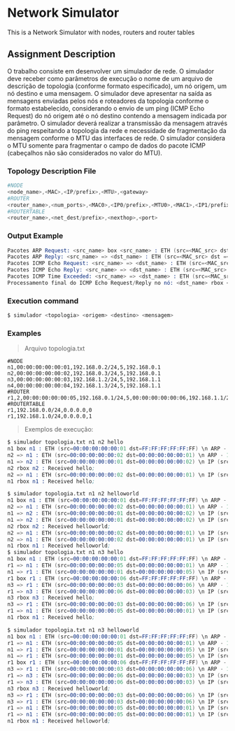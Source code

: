 # Network Simulator
This is a Network Simulator with nodes, routers and router tables

## Assignment Description
O trabalho consiste em desenvolver um simulador de rede. O simulador deve receber como parâmetros de execução o nome de um arquivo de descrição de topologia (conforme formato especificado), um nó origem, um nó destino e uma mensagem. O simulador deve apresentar na saída as mensagens enviadas pelos nós e roteadores da topologia conforme o formato estabelecido, considerando o envio de um ping (ICMP Echo Request) do nó origem até o nó destino contendo a mensagem indicada por parâmetro. O simulador deverá realizar a transmissão da mensagem através do ping respeitando a topologia da rede e necessidade de fragmentação da mensagem conforme o MTU das interfaces de rede. O simulador considera o MTU somente para fragmentar o campo de dados do pacote ICMP (cabeçalhos não são considerados no valor do MTU).

### Topology Description File

```s
#NODE
<node_name>,<MAC>,<IP/prefix>,<MTU>,<gateway>
#ROUTER
<router_name>,<num_ports>,<MAC0>,<IP0/prefix>,<MTU0>,<MAC1>,<IP1/prefix>,<MTU1>,<MAC2>,<IP2/prefix>,<MTU2> …
#ROUTERTABLE
<router_name>,<net_dest/prefix>,<nexthop>,<port>
```

### Output Example

```s
Pacotes ARP Request: <src_name> box <src_name> : ETH (src=<MAC_src> dst =<MAC_dst>) \n ARP - Who has <IP_dst>? Tell <IP_src>;
Pacotes ARP Reply: <src_name> => <dst_name> : ETH (src=<MAC_src> dst =<MAC_dst>) \n ARP - <src_IP> is at <src_MAC>;
Pacotes ICMP Echo Request: <src_name> => <dst_name> : ETH (src=<MAC_src> dst =<MAC_dst>) \n IP (src=<IP_src> dst=<IP_dst> ttl=<TTL> mf=<mf_flag> off=<offset>) \n ICMP - Echo request (data=<msg>);
Pacotes ICMP Echo Reply: <src_name> => <dst_name> : ETH (src=<MAC_src> dst =<MAC_dst>) \n IP (src=<IP_src> dst=<IP_dst> ttl=<TTL> mf=<mf_flag> off=<offset>) \n ICMP - Echo reply (data=<msg>);
Pacotes ICMP Time Exceeded: <src_name> => <dst_name> : ETH (src=<MAC_src> dst =<MAC_dst>) \n IP (src=<IP_src> dst=<IP_dst> ttl=<TTL>) \n ICMP - Time Exceeded
Processamento final do ICMP Echo Request/Reply no nó: <dst_name> rbox <dst_name> : Received <msg>;
```

### Execution command
```s
$ simulador <topologia> <origem> <destino> <mensagem>
```

### Examples

> Arquivo topologia.txt

```
#NODE
n1,00:00:00:00:00:01,192.168.0.2/24,5,192.168.0.1
n2,00:00:00:00:00:02,192.168.0.3/24,5,192.168.0.1
n3,00:00:00:00:00:03,192.168.1.2/24,5,192.168.1.1
n4,00:00:00:00:00:04,192.168.1.3/24,5,192.168.1.1
#ROUTER
r1,2,00:00:00:00:00:05,192.168.0.1/24,5,00:00:00:00:00:06,192.168.1.1/24,5
#ROUTERTABLE
r1,192.168.0.0/24,0.0.0.0,0
r1,192.168.1.0/24,0.0.0.0,1
```

> Exemplos de execução:

```s
$ simulador topologia.txt n1 n2 hello
n1 box n1 : ETH (src=00:00:00:00:00:01 dst=FF:FF:FF:FF:FF:FF) \n ARP - Who has 192.168.0.3? Tell 192.168.0.2;
n2 => n1 : ETH (src=00:00:00:00:00:02 dst=00:00:00:00:00:01) \n ARP - 192.168.0.3 is at 00:00:00:00:00:02;
n1 => n2 : ETH (src=00:00:00:00:00:01 dst=00:00:00:00:00:02) \n IP (src=192.168.0.2 dst=192.168.0.3 ttl=8 mf=0 off=0) \n ICMP - Echo request (data=hello);
n2 rbox n2 : Received hello;
n2 => n1 : ETH (src=00:00:00:00:00:02 dst=00:00:00:00:00:01) \n IP (src=192.168.0.3 dst=192.168.0.2 ttl=8 mf=0 off=0) \n ICMP - Echo reply (data=hello);
n1 rbox n1 : Received hello;
```

```s
$ simulador topologia.txt n1 n2 helloworld
n1 box n1 : ETH (src=00:00:00:00:00:01 dst=FF:FF:FF:FF:FF:FF) \n ARP - Who has 192.168.0.3? Tell 192.168.0.2;
n2 => n1 : ETH (src=00:00:00:00:00:02 dst=00:00:00:00:00:01) \n ARP - 192.168.0.3 is at 00:00:00:00:00:02;
n1 => n2 : ETH (src=00:00:00:00:00:01 dst=00:00:00:00:00:02) \n IP (src=192.168.0.2 dst=192.168.0.3 ttl=8 mf=1 off=0) \n ICMP - Echo request (data=hello);
n1 => n2 : ETH (src=00:00:00:00:00:01 dst=00:00:00:00:00:02) \n IP (src=192.168.0.2 dst=192.168.0.3 ttl=8 mf=0 off=5) \n ICMP - Echo request (data=world);
n2 rbox n2 : Received helloworld;
n2 => n1 : ETH (src=00:00:00:00:00:02 dst=00:00:00:00:00:01) \n IP (src=192.168.0.3 dst=192.168.0.2 ttl=8 mf=1 off=0) \n ICMP - Echo reply (data=hello);
n2 => n1 : ETH (src=00:00:00:00:00:02 dst=00:00:00:00:00:01) \n IP (src=192.168.0.3 dst=192.168.0.2 ttl=8 mf=0 off=5) \n ICMP - Echo reply (data=world);
n1 rbox n1 : Received helloworld;
$ simulador topologia.txt n1 n3 hello
n1 box n1 : ETH (src=00:00:00:00:00:01 dst=FF:FF:FF:FF:FF:FF) \n ARP - Who has 192.168.0.1? Tell 192.168.0.2;
r1 => n1 : ETH (src=00:00:00:00:00:05 dst=00:00:00:00:00:01) \n ARP - 192.168.0.1 is at 00:00:00:00:00:05;
n1 => r1 : ETH (src=00:00:00:00:00:01 dst=00:00:00:00:00:05) \n IP (src=192.168.0.2 dst=192.168.1.2 ttl=8 mf=0 off=0) \n ICMP - Echo request (data=hello);
r1 box r1 : ETH (src=00:00:00:00:00:06 dst=FF:FF:FF:FF:FF:FF) \n ARP - Who has 192.168.1.2? Tell 192.168.1.1;
n3 => r1 : ETH (src=00:00:00:00:00:03 dst=00:00:00:00:00:06) \n ARP - 192.168.1.2 is at 00:00:00:00:00:03;
r1 => n3 : ETH (src=00:00:00:00:00:06 dst=00:00:00:00:00:03) \n IP (src=192.168.0.2 dst=192.168.1.2 ttl=7 mf=0 off=0) \n ICMP - Echo request (data=hello);
n3 rbox n3 : Received hello;
n3 => r1 : ETH (src=00:00:00:00:00:03 dst=00:00:00:00:00:06) \n IP (src=192.168.1.2 dst=192.168.0.2 ttl=8 mf=0 off=0) \n ICMP - Echo reply (data=hello);
r1 => n1 : ETH (src=00:00:00:00:00:05 dst=00:00:00:00:00:01) \n IP (src=192.168.1.2 dst=192.168.0.2 ttl=7 mf=0 off=0) \n ICMP - Echo reply (data=hello);
n1 rbox n1 : Received hello;
```

```s
$ simulador topologia.txt n1 n3 helloworld
n1 box n1 : ETH (src=00:00:00:00:00:01 dst=FF:FF:FF:FF:FF:FF) \n ARP - Who has 192.168.0.1? Tell 192.168.0.2;
r1 => n1 : ETH (src=00:00:00:00:00:05 dst=00:00:00:00:00:01) \n ARP - 192.168.0.1 is at 00:00:00:00:00:05;
n1 => r1 : ETH (src=00:00:00:00:00:01 dst=00:00:00:00:00:05) \n IP (src=192.168.0.2 dst=192.168.1.2 ttl=8 mf=1 off=0) \n ICMP - Echo request (data=hello);
n1 => r1 : ETH (src=00:00:00:00:00:01 dst=00:00:00:00:00:05) \n IP (src=192.168.0.2 dst=192.168.1.2 ttl=8 mf=0 off=5) \n ICMP - Echo request (data=world);
r1 box r1 : ETH (src=00:00:00:00:00:06 dst=FF:FF:FF:FF:FF:FF) \n ARP - Who has 192.168.1.2? Tell 192.168.1.1;
n3 => r1 : ETH (src=00:00:00:00:00:03 dst=00:00:00:00:00:06) \n ARP - 192.168.1.2 is at 00:00:00:00:00:03;
r1 => n3 : ETH (src=00:00:00:00:00:06 dst=00:00:00:00:00:03) \n IP (src=192.168.0.2 dst=192.168.1.2 ttl=7 mf=1 off=0) \n ICMP - Echo request (data=hello);
r1 => n3 : ETH (src=00:00:00:00:00:06 dst=00:00:00:00:00:03) \n IP (src=192.168.0.2 dst=192.168.1.2 ttl=7 mf=0 off=5) \n ICMP - Echo request (data=world);
n3 rbox n3 : Received helloworld;
n3 => r1 : ETH (src=00:00:00:00:00:03 dst=00:00:00:00:00:06) \n IP (src=192.168.1.2 dst=192.168.0.2 ttl=8 mf=1 off=0) \n ICMP - Echo reply (data=hello);
n3 => r1 : ETH (src=00:00:00:00:00:03 dst=00:00:00:00:00:06) \n IP (src=192.168.1.2 dst=192.168.0.2 ttl=8 mf=0 off=5) \n ICMP - Echo reply (data=world);
r1 => n1 : ETH (src=00:00:00:00:00:05 dst=00:00:00:00:00:01) \n IP (src=192.168.1.2 dst=192.168.0.2 ttl=7 mf=1 off=0) \n ICMP - Echo reply (data=hello);
r1 => n1 : ETH (src=00:00:00:00:00:05 dst=00:00:00:00:00:01) \n IP (src=192.168.1.2 dst=192.168.0.2 ttl=7 mf=0 off=5) \n ICMP - Echo reply (data=world);
n1 rbox n1 : Received helloworld;
```
